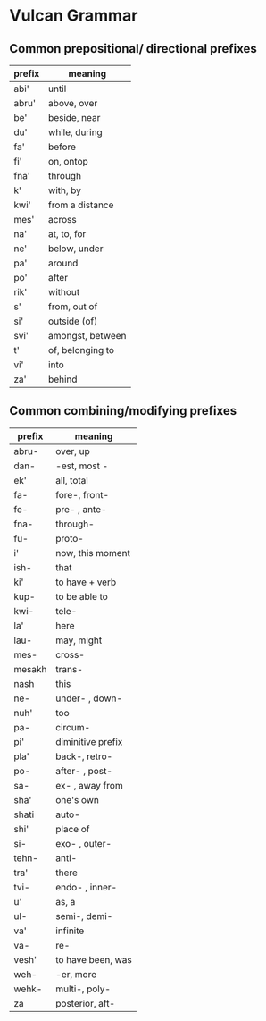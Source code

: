 

# Vulcan Grammar



## Common prepositional/ directional prefixes

| prefix    | meaning           |
|-----------|-------------------|
| abi'      | until             |
| abru'     | above, over       |
| be'       | beside, near      |
| du'       | while, during     |
| fa'       | before            |
| fi'       | on, ontop         |
| fna'      | through           |
| k'        | with, by          |
| kwi'      | from a distance   |
| mes'      | across            |
| na'       | at, to, for       |
| ne'       | below, under      |
| pa'       | around            |
| po'       | after             |
| rik'      | without           |
| s'        | from, out of      |
| si'       | outside (of)      |
| svi'      | amongst, between  |
| t'        | of, belonging to  |
| vi'       | into              |
| za'       | behind            |




## Common combining/modifying prefixes

| prefix        | meaning           |
|---------------|-------------------|
| abru-         | over, up          |
| dan-          | -est, most -      |
| ek'           | all, total        |
| fa-           | fore-, front-     |
| fe-           | pre- , ante-      |
| fna-          | through-          |
| fu-           | proto-            |
| i'            | now, this moment  |
| ish-          | that              |
| ki'           | to have + verb    |
| kup-          | to be able to     |
| kwi-          | tele-             |
| la'           | here              |
| lau-          | may, might        |
| mes-          | cross-            |
| mesakh        | trans-            |
| nash          | this              |
| ne-           | under- , down-    |
| nuh'          | too               |
| pa-           | circum-           |
| pi'           | diminitive prefix |
| pla'          | back-, retro-     |
| po-           | after- , post-    |
| sa-           | ex- , away from   |
| sha'          | one's own         |
| shati         | auto-             |
| shi'          | place of          |
| si-           | exo- , outer-     |
| tehn-         | anti-             |
| tra'          | there             |
| tvi-          | endo- , inner-    |
| u'            | as, a             |
| ul-           | semi-, demi-      |
| va'           | infinite          |
| va-           | re-               |
| vesh'         | to have been, was |
| weh-          | -er, more         |
| wehk-         | multi-, poly-     |
| za            | posterior, aft-   |


